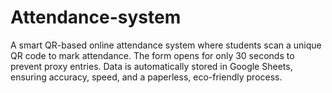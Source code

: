 # Attendance-system
A smart QR-based online attendance system where students scan a unique QR code to mark attendance. The form opens for only 30 seconds to prevent proxy entries. Data is automatically stored in Google Sheets, ensuring accuracy, speed, and a paperless, eco-friendly process.
